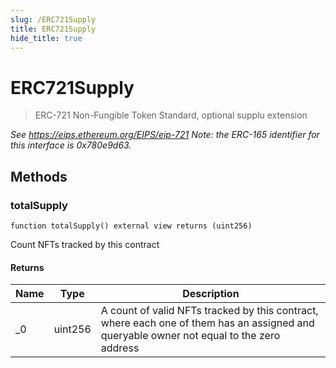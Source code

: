 ```yaml
---
slug: /ERC721Supply
title: ERC721Supply
hide_title: true
---
```


# ERC721Supply

> ERC-721 Non-Fungible Token Standard, optional supplu extension

_See https://eips.ethereum.org/EIPS/eip-721 Note: the ERC-165 identifier for this interface is 0x780e9d63._

## Methods

### totalSupply

```solidity
function totalSupply() external view returns (uint256)
```

Count NFTs tracked by this contract

#### Returns

| Name | Type    | Description                                                                                                                              |
| ---- | ------- | ---------------------------------------------------------------------------------------------------------------------------------------- |
| \_0  | uint256 | A count of valid NFTs tracked by this contract, where each one of them has an assigned and queryable owner not equal to the zero address |
